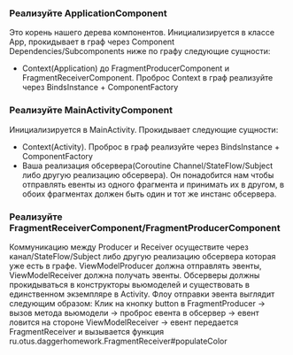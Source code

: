 ### Реализуйте ApplicationComponent
Это корень нашего дерева компонентов. Инициализируется в классе App,
прокидывает в граф через Component Dependencies/Subcomponents ниже по графу следующие сущности:
- Context(Application) до FragmentProducerComponent и FragmentReceiverComponent. 
Проброс Context в граф реализуйте через BindsInstance + ComponentFactory

### Реализуйте MainActivityComponent
Инициализируется в MainActivity. Прокидывает следующие сущности:
- Context(Activity). Проброс в граф реализуйте через BindsInstance + ComponentFactory
- Ваша реализация обсервера(Coroutine Channel/StateFlow/Subject либо другую
реализацию обсервера). Он понадобится нам
чтобы отправлять евенты из одного фрагмента и принимать их в другом,
в обоих фрагментах должен быть один и тот же инстанс обсервера.

### Реализуйте FragmentReceiverComponent/FragmentProducerComponent
Коммуникацию между Producer и Receiver осуществите через канал/StateFlow/Subject
 либо другую реализацию обсервера которая уже есть
 в графе. ViewModelProducer должна отправлять эвенты, ViewModelReceiver должна получать эвенты. Обсерверы должны прокидываться в конструкторы вьюмоделей и существовать в единственном экземпляре в Activity.
Флоу отправки эвента выглядит следующим образом:
Клик на кнопку button в FragmentProducer -> вызов метода вьюмодели ->
проброс евента в обсервер -> евент ловится на стороне ViewModelReceiver ->
евент передается FragmentReceiver и вызывается функция
 ru.otus.daggerhomework.FragmentReceiver#populateColor
